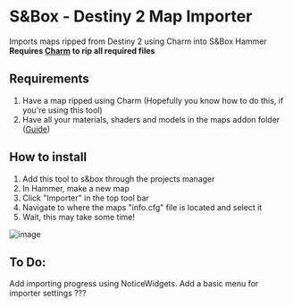 # S&Box - Destiny 2 Map Importer
 Imports maps ripped from Destiny 2 using Charm into S&Box Hammer
 **Requires [Charm](https://github.com/MontagueM/Charm) to rip all required files**
 
## Requirements
1. Have a map ripped using Charm (Hopefully you know how to do this, if you're using this tool)
2. Have all your materials, shaders and models in the maps addon folder ([Guide](https://github.com/DeltaDesigns/Charm/blob/main/README.md#source-2-only-supports-sbox-at-the-moment))
 
## How to install

1. Add this tool to s&box through the projects manager
2. In Hammer, make a new map
3. Click "Importer" in the top tool bar
4. Navigate to where the maps "info.cfg" file is located and select it
5. Wait, this may take some time!
 
 ![image](https://user-images.githubusercontent.com/50308149/200097482-e0b2caae-d737-490e-b1c6-60c6e863347b.png)
 
 ## To Do:
 Add importing progress using NoticeWidgets.
 Add a basic menu for importer settings
 ???

